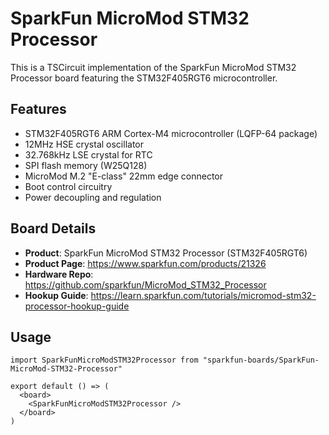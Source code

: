 # SparkFun MicroMod STM32 Processor

This is a TSCircuit implementation of the SparkFun MicroMod STM32 Processor board featuring the STM32F405RGT6 microcontroller.

## Features

- STM32F405RGT6 ARM Cortex-M4 microcontroller (LQFP-64 package)
- 12MHz HSE crystal oscillator
- 32.768kHz LSE crystal for RTC
- SPI flash memory (W25Q128)
- MicroMod M.2 "E-class" 22mm edge connector
- Boot control circuitry
- Power decoupling and regulation

## Board Details

- **Product**: SparkFun MicroMod STM32 Processor (STM32F405RGT6)
- **Product Page**: https://www.sparkfun.com/products/21326
- **Hardware Repo**: https://github.com/sparkfun/MicroMod_STM32_Processor
- **Hookup Guide**: https://learn.sparkfun.com/tutorials/micromod-stm32-processor-hookup-guide

## Usage

```tsx
import SparkFunMicroModSTM32Processor from "sparkfun-boards/SparkFun-MicroMod-STM32-Processor"

export default () => (
  <board>
    <SparkFunMicroModSTM32Processor />
  </board>
)
```